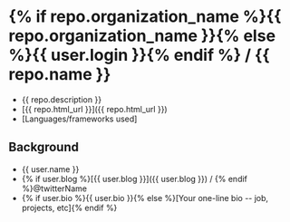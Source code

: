 # {% if repo.organization_name %}{{ repo.organization_name }}{% else %}{{ user.login }}{% endif %} / {{ repo.name }}

 * {{ repo.description }}
 * [{{ repo.html_url }}]({{ repo.html_url }})
 * [Languages/frameworks used]

## Background
 
 * {{ user.name }}
 * {% if user.blog %}[{{ user.blog }}]({{ user.blog }}) / {% endif %}@twitterName
 * {% if user.bio %}{{ user.bio }}{% else %}[Your one-line bio -- job, projects, etc]{% endif %}
 